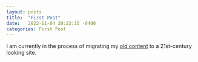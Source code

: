```yaml
---
layout: posts
title:  "First Post"
date:   2022-11-04 20:22:15 -0400
categories: First Post
---
```

I am currently in the process of migrating my [old content][oldpages] to a 21st-century looking site.

[oldpages]: http://geophysics.eas.gatech.edu/anewman
